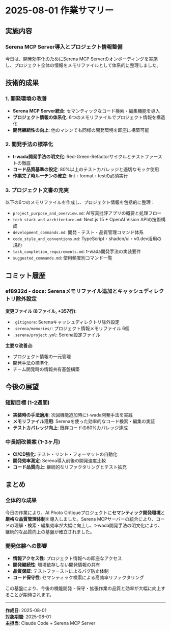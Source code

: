 # 2025-08-01 作業サマリー

## 実施内容

### Serena MCP Server導入とプロジェクト情報整備

今日は、開発効率化のためにSerena MCP Serverのオンボーディングを実施し、プロジェクト全体の情報をメモリファイルとして体系的に整理しました。

## 技術的成果

### 1. 開発環境の改善

- **Serena MCP Server統合**: セマンティックなコード検索・編集機能を導入
- **プロジェクト情報の体系化**: 6つのメモリファイルでプロジェクト情報を構造化
- **開発継続性の向上**: 他のマシンでも同様の開発環境を即座に構築可能

### 2. 開発手法の標準化

- **t-wada開発手法の明文化**: Red-Green-Refactorサイクルとテストファーストの徹底
- **コード品質基準の設定**: 80%以上のテストカバレッジと適切なモック使用
- **作業完了時ルーチンの確立**: lint・format・testの必須実行

### 3. プロジェクト文書の充実

以下の6つのメモリファイルを作成し、プロジェクト情報を包括的に整理：

- `project_purpose_and_overview.md`: AI写真批評アプリの概要と処理フロー
- `tech_stack_and_architecture.md`: Next.js 15 + OpenAI Vision APIの技術構成
- `development_commands.md`: 開発・テスト・品質管理コマンド体系
- `code_style_and_conventions.md`: TypeScript・shadcn/ui・v0.dev活用の規約
- `task_completion_requirements.md`: t-wada開発手法の実装要件
- `suggested_commands.md`: 使用頻度別コマンド一覧

## コミット履歴

### ef8932d - docs: Serenaメモリファイル追加とキャッシュディレクトリ除外設定

**変更ファイル (8ファイル, +357行)**:

- `.gitignore`: Serenaキャッシュディレクトリ除外設定
- `.serena/memories/`: プロジェクト情報メモリファイル 6個
- `.serena/project.yml`: Serena設定ファイル

**主要な改善点**:

- プロジェクト情報の一元管理
- 開発手法の標準化
- チーム開発時の情報共有基盤構築

## 今後の展望

### 短期目標 (1-2週間)

- **実装時の手法適用**: 次回機能追加時にt-wada開発手法を実践
- **メモリファイル活用**: Serenaを使った効率的なコード検索・編集の実証
- **テストカバレッジ向上**: 既存コードの80%カバレッジ達成

### 中長期改善案 (1-3ヶ月)

- **CI/CD強化**: テスト・リント・フォーマットの自動化
- **開発効率測定**: Serena導入前後の開発速度比較
- **コード品質向上**: 継続的なリファクタリングとテスト拡充

## まとめ

### 全体的な成果

今日の作業により、AI Photo Critiqueプロジェクトに**セマンティック開発環境**と**厳格な品質管理体制**を導入しました。Serena MCPサーバーの統合により、コードの理解・検索・編集効率が大幅に向上し、t-wada開発手法の明文化により、継続的な品質向上の基盤が確立されました。

### 開発体験への影響

- **情報アクセス性**: プロジェクト情報への即座なアクセス
- **開発継続性**: 環境依存しない開発情報の共有
- **品質保証**: テストファーストによるバグ防止体制
- **コード保守性**: セマンティック検索による高効率リファクタリング

この基盤により、今後の機能開発・保守・拡張作業の品質と効率が大幅に向上することが期待されます。

---

**作成日**: 2025-08-01  
**対象期間**: 2025-08-01  
**主担当**: Claude Code + Serena MCP Server

